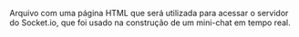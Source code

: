 Arquivo com uma página HTML que será utilizada para acessar o servidor do Socket.io, que foi usado na construção de um mini-chat
em tempo real.
